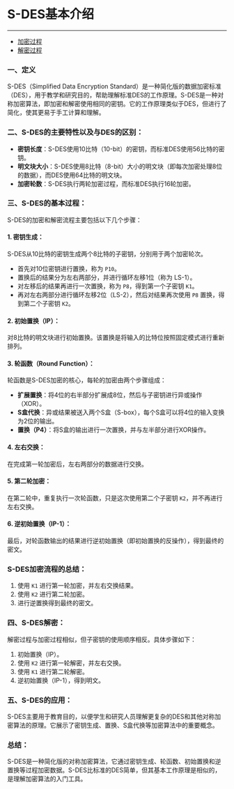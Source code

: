 # S-DES基本介绍

---

- [加密过程](S-DES加密)
- [解密过程](S-DES解密.md)
### 一、定义

S-DES（Simplified Data Encryption Standard）是一种简化版的数据加密标准（DES），用于教学和研究目的，帮助理解标准DES的工作原理。S-DES是一种对称加密算法，即加密和解密使用相同的密钥。它的工作原理类似于DES，但进行了简化，使其更易于手工计算和理解。

### 二、S-DES的主要特性以及与DES的区别：

- **密钥长度**：S-DES使用10比特（10-bit）的密钥，而标准DES使用56比特的密钥。
- **明文块大小**：S-DES使用8比特（8-bit）大小的明文块（即每次加密处理8位的数据），而DES使用64比特的明文块。
- **加密轮数**：S-DES执行两轮加密过程，而标准DES执行16轮加密。
  
### 三、S-DES的基本过程：

S-DES的加密和解密流程主要包括以下几个步骤：

#### 1. **密钥生成**：

   S-DES从10比特的密钥生成两个8比特的子密钥，分别用于两个加密轮次。
   - 首先对10位密钥进行置换，称为 `P10`。
   - 置换后的结果分为左右两部分，并进行循环左移1位（称为 LS-1）。
   - 对左移后的结果再进行一次置换，称为 `P8`，得到第一个子密钥 `K1`。
   - 再对左右两部分进行循环左移2位（LS-2），然后对结果再次使用 `P8` 置换，得到第二个子密钥 `K2`。

#### 2. **初始置换（IP）**：

   对8比特的明文块进行初始置换。该置换是将输入的比特位按照固定模式进行重新排列。

#### 3. **轮函数（Round Function）**：

   轮函数是S-DES加密的核心，每轮的加密由两个步骤组成：
   - **扩展置换**：将4位的右半部分扩展成8位，然后与子密钥进行异或操作（XOR）。
   - **S盒代换**：异或结果被送入两个S盒（S-box），每个S盒可以将4位的输入变换为2位的输出。
   - **置换（P4）**：将S盒的输出进行一次置换，并与左半部分进行XOR操作。

#### 4. **左右交换**：

   在完成第一轮加密后，左右两部分的数据进行交换。

#### 5. **第二轮加密**：

   在第二轮中，重复执行一次轮函数，只是这次使用第二个子密钥 `K2`，并不再进行左右交换。

#### 6. **逆初始置换（IP-1）**：

   最后，对轮函数输出的结果进行逆初始置换（即初始置换的反操作），得到最终的密文。

### S-DES加密流程的总结：

1. 使用 `K1` 进行第一轮加密，并左右交换结果。
2. 使用 `K2` 进行第二轮加密。
3. 进行逆置换得到最终的密文。

### 四、S-DES解密：

解密过程与加密过程相似，但子密钥的使用顺序相反。具体步骤如下：
1. 初始置换（IP）。
2. 使用 `K2` 进行第一轮解密，并左右交换。
3. 使用 `K1` 进行第二轮解密。
4. 逆初始置换（IP-1），得到明文。

### 五、S-DES的应用：

S-DES主要用于教育目的，以便学生和研究人员理解更复杂的DES和其他对称加密算法的原理。它展示了密钥生成、置换、S盒代换等加密算法中的重要概念。

### 总结：

S-DES是一种简化版的对称加密算法，它通过密钥生成、轮函数、初始置换和逆置换等过程加密数据。S-DES比标准的DES简单，但其基本工作原理是相似的，是理解加密算法的入门工具。